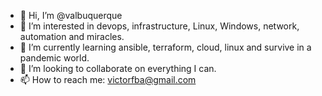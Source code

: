 - 👋 Hi, I’m @valbuquerque
- 👀 I’m interested in devops, infrastructure, Linux, Windows, network, automation and miracles.
- 🌱 I’m currently learning ansible, terraform, cloud, linux and survive in a pandemic world. 
- 💞️ I’m looking to collaborate on everything I can.
- 📫 How to reach me: victorfba@gmail.com

<!---
valbuquerque/valbuquerque is a ✨ special ✨ repository because its `README.md` (this file) appears on your GitHub profile.
You can click the Preview link to take a look at your changes.
--->

